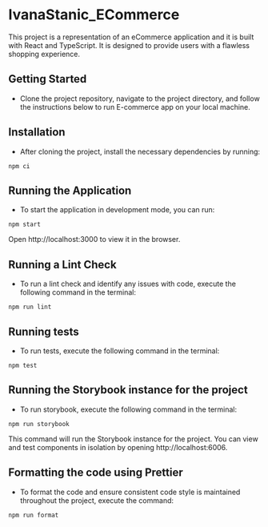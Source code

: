 # IvanaStanic_ECommerce

This project is a representation of an eCommerce application and it is built with React and TypeScript. It is designed to provide users with a flawless shopping experience.

## Getting Started

- Clone the project repository, navigate to the project directory, and follow the instructions below to run E-commerce app on your local machine.

## Installation

- After cloning the project, install the necessary dependencies by running:

`npm ci`

## Running the Application

- To start the application in development mode, you can run:

`npm start`

Open http://localhost:3000 to view it in the browser.

## Running a Lint Check

- To run a lint check and identify any issues with code, execute the following command in the terminal:

`npm run lint`

## Running tests

- To run tests, execute the following command in the terminal:

`npm test`

## Running the Storybook instance for the project

- To run storybook, execute the following command in the terminal:

`npm run storybook`

This command will run the Storybook instance for the project. You can view and test components in isolation by opening http://localhost:6006.

## Formatting the code using Prettier

- To format the code and ensure consistent code style is maintained throughout the project, execute the command:

`npm run format`

